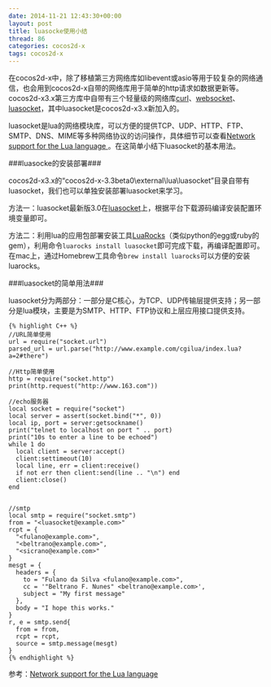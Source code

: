 ```yaml
---
date: 2014-11-21 12:43:30+00:00
layout: post
title: luasocke使用小结
thread: 86
categories: cocos2d-x
tags: cocos2d-x
---
```


在cocos2d-x中，除了移植第三方网络库如libevent或asio等用于较复杂的网络通信，也会用到cocos2d-x自带的网络库用于简单的http请求如数据更新等。cocos2d-x3.x第三方库中自带有三个轻量级的网络库[curl](http://curl.haxx.se/)、[websocket](https://www.websocket.org/)、[luasocket](https://github.com/diegonehab/luasocket)，其中luasocket是cocos2d-x3.x新加入的。

luasocket是lua的网络模块库，可以方便的提供TCP、UDP、HTTP、FTP、SMTP、DNS、MIME等多种网络协议的访问操作，具体细节可以查看[Network support for the Lua language
](http://w3.impa.br/~diego/software/luasocket/reference.html)。在这简单小结下luasocket的基本用法。

###luasocke的安装部署###

cocos2d-x3.x的“cocos2d-x-3.3beta0\external\lua\luasocket”目录自带有luasocket，我们也可以单独安装部署luasocket来学习。

方法一：luasocket最新版3.0在[luasocket](https://github.com/diegonehab/luasocket)上，根据平台下载源码编译安装配置环境变量即可。

方法二：利用lua的应用包部署安装工具[LuaRocks](http://www.luarocks.org/)（类似python的egg或ruby的gem），利用命令`luarocks install luasocket`即可完成下载，再编译配置即可。在mac上，通过Homebrew工具命令`brew install luarocks`可以方便的安装luarocks。


###luasocket的简单用法###

luasocket分为两部分：一部分是C核心，为TCP、UDP传输层提供支持；另一部分是lua模块，主要是为SMTP、HTTP、FTP协议和上层应用接口提供支持。

	{% highlight C++ %}
	//URL简单使用
	url = require("socket.url")
	parsed_url = url.parse("http://www.example.com/cgilua/index.lua?a=2#there")
	
	//Http简单使用
	http = require("socket.http")
	print(http.request("http://www.163.com"))
	
	//echo服务器
	local socket = require("socket")
	local server = assert(socket.bind("*", 0))
	local ip, port = server:getsockname()
	print("telnet to localhost on port " .. port)
	print("10s to enter a line to be echoed")
	while 1 do
	  local client = server:accept()
	  client:settimeout(10)
	  local line, err = client:receive()
	  if not err then client:send(line .. "\n") end
	  client:close()
	end
	
	
	//smtp
	local smtp = require("socket.smtp")
	from = "<luasocket@example.com>"
	rcpt = {
	  "<fulano@example.com>",
	  "<beltrano@example.com>",
	  "<sicrano@example.com>"
	}
	mesgt = {
	  headers = {
	    to = "Fulano da Silva <fulano@example.com>",
	    cc = '"Beltrano F. Nunes" <beltrano@example.com>',
	    subject = "My first message"
	  },
	  body = "I hope this works."
	}
	r, e = smtp.send{
	  from = from,
	  rcpt = rcpt, 
	  source = smtp.message(mesgt)
	}
	{% endhighlight %}


参考：[Network support for the Lua language
](http://w3.impa.br/~diego/software/luasocket/reference.html)

